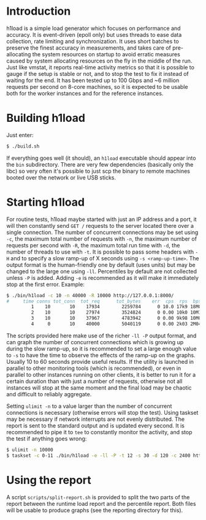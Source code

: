 # Introduction

h1load is a simple load generator which focuses on performance and accuracy.
It is event-driven (epoll only) but uses threads to ease data collection, rate
limiting and synchronization. It uses short batches to preserve the finest
accuracy in measurements, and takes care of pre-allocating the system
resources on startup to avoid erratic measures caused by system allocating
resources on the fly in the middle of the run. Just like vmstat, it reports
real-time activity metrics so that it is possible to gauge if the setup is
stable or not, and to stop the test to fix it instead of waiting for the end.
It has been tested up to 100 Gbps and ~6 million requests per second on 8-core
machines, so it is expected to be usable both for the worker instances and for
the reference instances.


# Building h1load

Just enter:

```sh
$ ./build.sh
```

If everything goes well (it should), an `h1load` executable should appear into
the `bin` subdirectory. There are very few dependencies (basically only the
libc) so very often it's possible to just scp the binary to remote machines
booted over the network or live USB sticks.


# Starting h1load

For routine tests, h1load maybe started with just an IP address and a port, it
will then constantly send `GET /` requests to the server located there over a
single connection. The number of concurrent connections may be set using `-c`,
the maximum total number of requests with `-n`, the maximum number of requests
per second with `-R`, the maximum total run time with `-d`, the number of
threads to use with `-t`. It is possible to pass some headers with `-H` and to
specify a slow ramp-up of X seconds using `-s <ramp-up-time>`. The output
format is the human-friendly one by default (uses units) but may be changed to
the large one using `-ll`. Percentiles by default are not collected unless
`-P` is added. Adding `-e` is recommended as it will make it immediately stop
at the first error. Example:

```sh
$ ./bin/h1load -c 10 -n 40000 -R 10000 http://127.0.0.1:8000/
#     time conns tot_conn  tot_req      tot_bytes    err  cps  rps  bps   ttfb
         1    10       10    17934        2259784      0 10.0 17k9 18M0 79.69u
         2    10       10    27974        3524824      0 0.00 10k0 10M1 122.7u
         3    10       10    37967        4783942      0 0.00 9k98 10M0 125.5u
         4     0       10    40000        5040119      0 0.00 2k03 2M04 104.1u
```

The scripts provided here make use of the richer `-ll -P` output format, and
can graph the number of concurrent connections which is growing up during the
slow ramp-up, so it is recommended to set a large enough value to `-s` to have
the time to observe the effects of the ramp-up on the graphs. Usually 10 to 60
seconds provide useful results. If the utility is launched in parallel to
other monitoring tools (which is recommended), or even in parallel to other
instances running on other clients, it is better to run it for a certain
duration than with just a number of requests, otherwise not all instances will
stop at the same moment and the final load may be chaotic and difficult to
reliably aggregate.

Setting `ulimit -n` to a value larger than the number of concurrent
connections is necessary (otherwise errors will stop the test). Using taskset
may be necessary if network interrupts are not evenly distributed. The report
is sent to the standard output and is updated every second. It is recommended
to pipe it to `tee` to constantly monitor the activity, and stop the test if
anything goes wrong:

```sh
$ ulimit -n 10000
$ taskset -c 0-11 ./bin/h1load -e -ll -P -t 12 -s 30 -d 120 -c 2400 http://172.32.33.34:8000/ | tee test2m1200.out
```

# Using the report

A script `scripts/split-report.sh` is provided to split the two parts of the
report between the runtime load report and the percentile report. Both files
will be usable to produce graphs (see the reporting directory for this).

